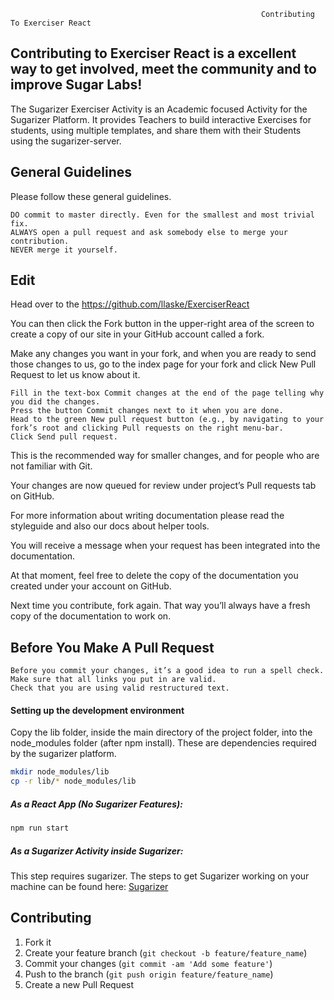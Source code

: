                                                             Contributing To Exerciser React

## Contributing to Exerciser React is a excellent way to get involved, meet the community and to improve  Sugar Labs!
The Sugarizer Exerciser Activity is an Academic focused Activity for the Sugarizer Platform. It provides Teachers to build interactive Exercises for students, using multiple templates, and share them with their Students using the sugarizer-server.

## General Guidelines

Please follow these general guidelines.

    DO commit to master directly. Even for the smallest and most trivial fix.
    ALWAYS open a pull request and ask somebody else to merge your contribution.
    NEVER merge it yourself.

## Edit

Head over to the https://github.com/llaske/ExerciserReact

 You can then click the Fork button in the upper-right area of the screen to create a copy of our site in your GitHub account called a fork.

Make any changes you want in your fork, and when you are ready to send those changes to us, go to the index page for your fork and click New Pull Request to let us know about it.

    Fill in the text-box Commit changes at the end of the page telling why you did the changes.
    Press the button Commit changes next to it when you are done.
    Head to the green New pull request button (e.g., by navigating to your fork’s root and clicking Pull requests on the right menu-bar.
    Click Send pull request.

This is the recommended way for smaller changes, and for people who are not familiar with Git.

Your changes are now queued for review under project’s Pull requests tab on GitHub.

For more information about writing documentation please read the styleguide and also our docs about helper tools.

You will receive a message when your request has been integrated into the documentation.

At that moment, feel free to delete the copy of the documentation you created under your account on GitHub.

Next time you contribute, fork again. That way you’ll always have a fresh copy of the documentation to work on.



## Before You Make A Pull Request


    Before you commit your changes, it’s a good idea to run a spell check.
    Make sure that all links you put in are valid.
    Check that you are using valid restructured text.

   #### Setting up the development environment

Copy the lib folder, inside the main directory of the project folder, into the node_modules folder (after npm install). These are dependencies required by the sugarizer platform.

```bash
mkdir node_modules/lib
cp -r lib/* node_modules/lib
```


##### As a React App (No Sugarizer Features):

```bash
npm run start
```

##### As a Sugarizer Activity inside Sugarizer:
This step requires sugarizer. The steps to get Sugarizer working on your machine can be found here:
[Sugarizer](https://github.com/llaske/sugarizer)




## Contributing

1. Fork it
2. Create your feature branch (`git checkout -b feature/feature_name`)
3. Commit your changes (`git commit -am 'Add some feature'`)
4. Push to the branch (`git push origin feature/feature_name`)
5. Create a new Pull Request




